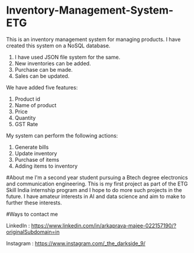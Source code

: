 # Inventory-Management-System-ETG
This is an inventory management system for managing products. I have created this system on a NoSQL database.

1. I have used JSON file system for the same.
2. New inventories can be added.
3. Purchase can be made.
4. Sales can be updated.

We have added five features:
1. Product id
2. Name of product
3. Price
4. Quantity
5. GST Rate

My system can perform the following actions:
1. Generate bills
2. Update inventory 
3. Purchase of items
4. Adding items to inventory

#About me
I'm a second year student pursuing a Btech degree electronics and communication engineering. This is my first project as part of the ETG Skill India internship program and I hope to do more such projects in the future. I have amateur interests in AI and data science and aim to make to further these interests.

#Ways to contact me

LinkedIn : https://www.linkedin.com/in/arkaprava-majee-022157190/?originalSubdomain=in

Instagram : https://www.instagram.com/_the_darkside_9/
